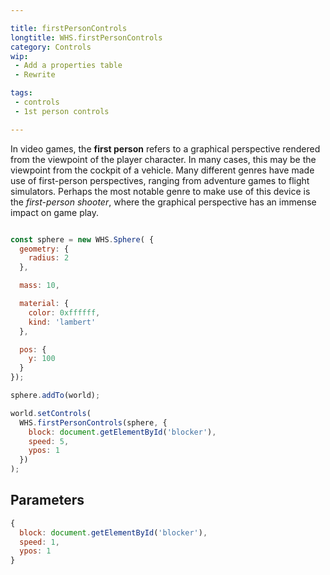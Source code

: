 ```yaml
---

title: firstPersonControls
longtitle: WHS.firstPersonControls
category: Controls
wip: 
 - Add a properties table
 - Rewrite

tags:
 - controls
 - 1st person controls

---
```


In video games, the **first person** refers to a graphical perspective rendered from the viewpoint of the player character. In many cases, this may be the viewpoint from the cockpit of a vehicle. 
Many different genres have made use of first-person perspectives, ranging from adventure games to flight simulators. Perhaps the most notable genre to make use of this device is the _first-person shooter_, where the graphical perspective has an immense impact on game play.

```javascript

const sphere = new WHS.Sphere( {
  geometry: {
    radius: 2
  },

  mass: 10,

  material: {
    color: 0xffffff,
    kind: 'lambert'
  },

  pos: {
    y: 100
  }
});

sphere.addTo(world);

world.setControls(
  WHS.firstPersonControls(sphere, {
    block: document.getElementById('blocker'),
    speed: 5,
    ypos: 1
  })
);

```

## Parameters
```javascript
{
  block: document.getElementById('blocker'),
  speed: 1,
  ypos: 1
}
```
